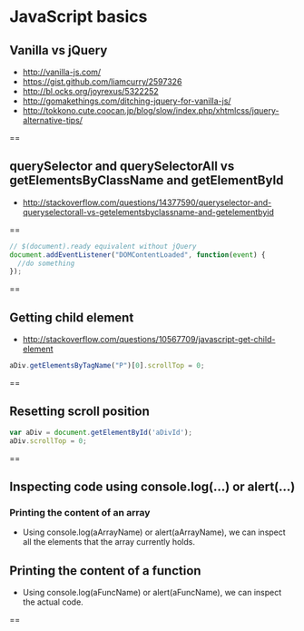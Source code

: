 # JavaScript basics

## Vanilla vs jQuery
- http://vanilla-js.com/
- https://gist.github.com/liamcurry/2597326
- http://bl.ocks.org/joyrexus/5322252
- http://gomakethings.com/ditching-jquery-for-vanilla-js/
- http://tokkono.cute.coocan.jp/blog/slow/index.php/xhtmlcss/jquery-alternative-tips/

==

## querySelector and querySelectorAll vs getElementsByClassName and getElementById
- http://stackoverflow.com/questions/14377590/queryselector-and-queryselectorall-vs-getelementsbyclassname-and-getelementbyid

==

```javascript
// $(document).ready equivalent without jQuery
document.addEventListener("DOMContentLoaded", function(event) { 
  //do something
});
```

==

## Getting child element
- http://stackoverflow.com/questions/10567709/javascript-get-child-element
```javascript
aDiv.getElementsByTagName("P")[0].scrollTop = 0;
```

==

## Resetting scroll position
```javascript
var aDiv = document.getElementById('aDivId');
aDiv.scrollTop = 0;
```

==

## Inspecting code using console.log(...) or alert(...)

### Printing the content of an array
- Using console.log(aArrayName) or alert(aArrayName), we can inspect all the elements that the array currently holds.

## Printing the content of a function
- Using console.log(aFuncName) or alert(aFuncName), we can inspect the actual code.

==







